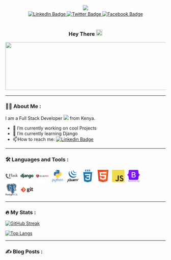 <div id="header" align="center">
  <img src="https://media.giphy.com/media/emGDBYPZ2mVrsS1biZ/giphy.gif" width="100"/>
</div>
<div id="badges" align="center">
  <a href="https://www.linkedin.com/in/catherine-kimani/">
    <img src="https://img.shields.io/badge/LinkedIn-blue?style=for-the-badge&logo=linkedin&logoColor=white" alt="LinkedIn Badge"/>
  </a>
  <a href="https://twitter.com/ckimani882">
    <img src="https://img.shields.io/badge/Twitter-1DA1F2?style=for-the-badge&logo=twitter&logoColor=white" alt="Twitter Badge"/>
  </a>
  <a href="your-facebook-URL">
    <img src=https://img.shields.io/badge/Facebook-1877F2?style=for-the-badge&logo=facebook&logoColor=white alt="Facebook Badge"/>
  </a>
</div>
<div id="profile" align="center">
<img src="https://komarev.com/ghpvc/?username=catherinekimani&style=flat-square&color=blue" alt=""/>
<h3>
  Hey There
  <img src="https://media.giphy.com/media/hvRJCLFzcasrR4ia7z/giphy.gif" width="20px" height='20px'/>
</h3>
</div>

<div align="center">
  <img src="https://media.giphy.com/media/xTiTnxpQ3ghPiB2Hp6/giphy.gif" width="600" height="150"/>
</div>

---

### :woman_technologist: About Me :
I am a Full Stack Developer <img src="https://media.giphy.com/media/WUlplcMpOCEmTGBtBW/giphy.gif" width="30"> from Kenya.
- 🔭 I’m currently working on cool Projects
- 🌱 I’m currently learning Django
- :mailbox:How to reach me: [![Linkedin Badge](https://img.shields.io/badge/-kay-blue?style=flat&logo=Linkedin&logoColor=white)]('https://www.linkedin.com/in/catherine-kimani/')
---

### :hammer_and_wrench: Languages and Tools :
<div>
<img src="https://github.com/devicons/devicon/blob/master/icons/flask/flask-original-wordmark.svg"  title="flask" alt="flask" width="40" height="40"/>&nbsp;
<img src="https://github.com/devicons/devicon/blob/master/icons/django/django-plain-wordmark.svg"  title="django" alt="dj" width="40" height="40"/>&nbsp;
<img src="https://github.com/devicons/devicon/blob/master/icons/angularjs/angularjs-original-wordmark.svg"  title="angular" alt="angular" width="40" height="40"/>&nbsp;
<img src="https://github.com/devicons/devicon/blob/master/icons/python/python-original-wordmark.svg"  title="python" alt="python" width="40" height="40"/>&nbsp;
<img src="https://github.com/devicons/devicon/blob/master/icons/jquery/jquery-original-wordmark.svg"  title="jquery" alt="jquery" width="40" height="40"/>&nbsp;
  <img src="https://github.com/devicons/devicon/blob/master/icons/css3/css3-plain-wordmark.svg"  title="CSS3" alt="CSS" width="40" height="40"/>&nbsp;
  <img src="https://github.com/devicons/devicon/blob/master/icons/html5/html5-original.svg" title="HTML5" alt="HTML" width="40" height="40"/>&nbsp;
  <img src="https://github.com/devicons/devicon/blob/master/icons/javascript/javascript-original.svg" title="JavaScript" alt="JavaScript" width="40" height="40"/>&nbsp;
  <img src="https://github.com/devicons/devicon/blob/master/icons/bootstrap/bootstrap-original-wordmark.svg"  title="b5" alt="b5" width="40" height="40"/>&nbsp;
</div>
  <img src="https://github.com/devicons/devicon/blob/master/icons/postgresql/postgresql-original-wordmark.svg" title="postgresql"  alt="postgresql" width="40" height="40"/>&nbsp;
  <img src="https://github.com/devicons/devicon/blob/master/icons/git/git-original-wordmark.svg" title="Git" **alt="Git" width="40" height="40"/>


---

### :fire: My Stats :
[![GitHub Streak](http://github-readme-streak-stats.herokuapp.com?user=catherinekimani&theme=dark)](https://git.io/streak-stats)


[![Top Langs](https://github-readme-stats.vercel.app/api/top-langs/?username=catherinekimani&layout=compact&theme=vision-friendly-dark)](https://github.com/anuraghazra/github-readme-stats)

---

### :writing_hand: Blog Posts :
<!-- BLOG-POST-LIST:START -->
<!-- BLOG-POST-LIST:END -->
